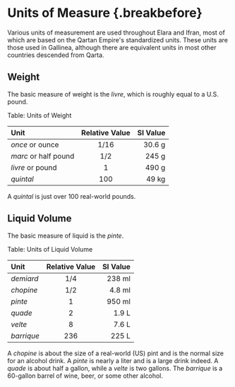 # Units of Measure {.breakbefore}

Various units of measurement are used throughout Elara and Ifran, most of which are based on the Qartan Empire's standardized units. 
These units are those used in Gallinea, although there are equivalent units in most other countries descended from Qarta.

## Weight

The basic measure of weight is the *livre*, which is roughly equal to a U.S. pound.

Table: Units of Weight

| Unit                   | Relative Value | SI Value  |
| :--------------------- | :------------: | --------: |
| *once* or ounce        | 1/16           | 30.6 g    |
| *marc* or half pound   | 1/2            | 245 g     |
| *livre* or pound       | 1              | 490 g     |
| *quintal*              | 100            | 49 kg     |

A *quintal* is just over 100 real-world pounds.

## Liquid Volume

The basic measure of liquid is the *pinte*.

Table: Units of Liquid Volume

| Unit         | Relative Value | SI Value  |
| :----------- | :------------: | --------: |
| *demiard*    | 1/4            | 238 ml    |
| *chopine*    | 1/2            | 4.8 ml    |
| *pinte*      | 1              | 950 ml    |
| *quade*      | 2              | 1.9 L     |
| *velte*      | 8              | 7.6 L     |
| *barrique*   | 236            | 225 L     |

A *chopine* is about the size of a real-world (US) pint and is the normal size for an alcohol drink. A *pinte* is nearly a liter and
is a large drink indeed. A *quade* is about half a gallon, while a *velte* is two gallons. The *barrique* is a 60-gallon barrel of 
wine, beer, or some other alcohol.

